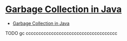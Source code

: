 # [Garbage Collection in Java](https://www.geeksforgeeks.org/garbage-collection-java/)

- [Garbage Collection in Java](#garbage-collection-in-java)









TODO gc cccccccccccccccccccccccccccccccccccc